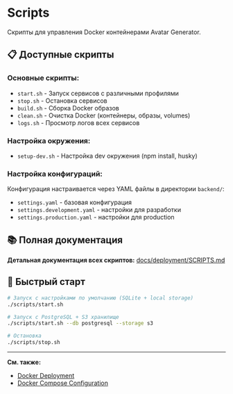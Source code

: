 # Scripts

Скрипты для управления Docker контейнерами Avatar Generator.

## 📋 Доступные скрипты

### Основные скрипты:

- `start.sh` - Запуск сервисов с различными профилями
- `stop.sh` - Остановка сервисов
- `build.sh` - Сборка Docker образов
- `clean.sh` - Очистка Docker (контейнеры, образы, volumes)
- `logs.sh` - Просмотр логов всех сервисов

### Настройка окружения:

- `setup-dev.sh` - Настройка dev окружения (npm install, husky)

### Настройка конфигураций:

Конфигурация настраивается через YAML файлы в директории `backend/`:

- `settings.yaml` - базовая конфигурация
- `settings.development.yaml` - настройки для разработки
- `settings.production.yaml` - настройки для production

## 📚 Полная документация

**Детальная документация всех скриптов:**
[docs/deployment/SCRIPTS.md](../docs/deployment/SCRIPTS.md)

## 🚀 Быстрый старт

```bash
# Запуск с настройками по умолчанию (SQLite + local storage)
./scripts/start.sh

# Запуск с PostgreSQL + S3 хранилище
./scripts/start.sh --db postgresql --storage s3

# Остановка
./scripts/stop.sh
```

---

**См. также:**

- [Docker Deployment](../docs/deployment/README.md)
- [Docker Compose Configuration](../docs/deployment/DOCKER_COMPOSE.md)
